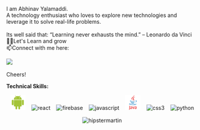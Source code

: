 I am Abhinav Yalamaddi.<br>A technology enthusiast who loves to explore new technologies and leverage it to solve real-life problems.<br /><br>
Its well said that:
“Learning never exhausts the mind.” – Leonardo da Vinci <br />
👨‍💻Let's Learn and grow<br />
 📫Connect with me here:<br />
 <p>
  <a href="https://www.linkedin.com/in/abhinav-yalamaddi-6b3036182/">
    <img src="https://img.shields.io/badge/abhinav-yalamaddi-6b3036182?style=flat&logo=linkedin">
  </a> 
</p>

Cheers!

<div>
  <b>Technical Skills: </b>
  <p align="center">
  <img src=https://github.com/devicons/devicon/blob/master/icons/android/android-original.svg alt=android width="40" height="40"/> &nbsp&nbsp
  <img src=https://devicons.github.io/devicon/devicon.git/icons/react/react-original-wordmark.svg alt=react width="40" height="40"/> &nbsp&nbsp
  <img src=https://firebase.google.com/downloads/brand-guidelines/PNG/logo-standard.png alt=firebase width="100" height="38"/> &nbsp&nbsp
  <img src=https://devicons.github.io/devicon/devicon.git/icons/javascript/javascript-original.svg alt=javascript width="40" height="40"/> &nbsp&nbsp 
  <img src=https://github.com/devicons/devicon/blob/master/icons/java/java-original-wordmark.svg alt=java width="40" height="40"/> &nbsp&nbsp
  <img src=https://devicons.github.io/devicon/devicon.git/icons/css3/css3-original-wordmark.svg alt=css3 width="40" height="40"/> &nbsp&nbsp
  <img src=https://www.python.org/static/community_logos/python-logo-generic.svg alt=python width="100" height="40"/>
</p>
</div>

<p align="center">
  <img align="center" src="https://github-readme-stats.vercel.app/api?username=hipstermartin&show_icons=true" alt="hipstermartin" />
</p>
